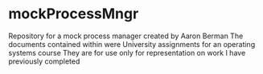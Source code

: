 # mockProcessMngr
Repository for a mock process manager created by Aaron Berman
The documents contained within were University assignments for an operating systems course
They are for use only for representation on work I have previously completed
